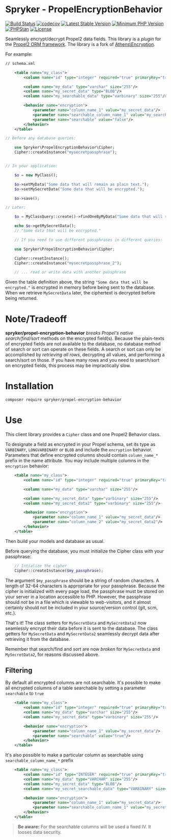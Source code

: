 # Spryker - PropelEncryptionBehavior

[![Build Status](https://github.com/spryker/propel-encryption-behavior/workflows/CI/badge.svg?branch=master)](https://github.com/spryker/propel-encryption-behavior/actions?query=workflow%3ACI+branch%3Amaster)
[![codecov](https://codecov.io/gh/spryker/propel-encryption-behavior/branch/master/graph/badge.svg?token=lq2OA63qkL)](https://codecov.io/gh/spryker/propel-encryption-behavior)
[![Latest Stable Version](https://poser.pugx.org/spryker/propel-encryption-behavior/v/stable.svg)](https://packagist.org/packages/spryker/propel-encryption-behavior)
[![Minimum PHP Version](https://img.shields.io/badge/php-%3E%3D%207.3-8892BF.svg)](https://php.net/)
[![PHPStan](https://img.shields.io/badge/PHPStan-level%208-brightgreen.svg?style=flat)](https://phpstan.org/)
[![License](https://poser.pugx.org/spryker/propel-encryption-behavior/license)](https://packagist.org/packages/spryker/propel-encryption-behavior)

Seamlessly encrypt/decrypt Propel2 data fields. This library is a *plugin* for the [Propel2 ORM framework](http://propelorm.org/).
The library is a fork of [Athens\Encryption](https://github.com/AthensFramework/Encryption).

For example:

```xml
// schema.xml

    <table name="my_class">
        <column name="id" type="integer" required="true" primaryKey="true" autoIncrement="true"/>

        <column name="my_data" type="varchar" size="255"/>
        <column name="my_secret_data" type="BLOB"/>
        <column name="my_searchable_data" type="varbinary" size="255"/>

        <behavior name="encryption">
            <parameter name="column_name_1" value="my_secret_data"/>
            <parameter name="searchable_column_name_1" value="my_searchable_data"/>
            <parameter name="searchable" value="false"/>
        </behavior>
    </table>
```

```php
// Before any database queries:

    use Spryker\PropelEncryptionBehavior\Cipher;
    Cipher::createInstance("mysecretpassphrase");


// In your application:

    $o = new MyClass();

    $o->setMyData("Some data that will remain as plain text.");
    $o->setMySecretData("Some data that will be encrypted.");

    $o->save();

// Later:

    $o = MyClassQuery::create()->findOneByMyData("Some data that will remain as plain text.");

    echo $o->getMySecretData();
    // "Some data that will be encrypted."

    // If you need to use different passphrases in different queries:

    use Spryker\PropelEncryptionBehavior\Cipher;

    Cipher::resetInstance();
    Cipher::createInstance("mysecretpassphrase_2");

    // ... read or write data with another passphrase
```

Given the table definition above, the string `"Some data that will be encrypted."` is encrypted in memory before being sent to the database. When we retrieve `MySecretData` later, the ciphertext is decrypted before being returned.

Note/Tradeoff
=============

**spryker/propel-encryption-behavior** *breaks Propel's native search/find/sort* methods on the encrypted field(s). Because the plain-texts of encrypted fields are not available to the database, no database method of search or sort can operate on these fields. A search or sort can only be accomplished by *retrieving all rows*, decrypting all values, and performing a search/sort on those. If you have many rows and you need to search/sort on encrypted fields, this process may be impractically slow.

Installation
===============
```BASH
composer require spryker/propel-encryption-behavior
```
Use
===

This client library provides a `Cipher` class and one Propel2 Behavior class.

To designate a field as encrypted in your Propel schema, set its type as `VARBINARY`, `LONGVARBINARY` or `BLOB` and include the `encryption` behavior.
Parameters that define encrypted columns should contain `column_name_*` prefix in the name attribute.
You may include multiple columns in the `encryption` behavior:

```xml
    <table name="my_class">
        <column name="id" type="integer" required="true" primaryKey="true" autoIncrement="true"/>

        <column name="my_data" type="varchar" size="255"/>

        <column name="my_secret_data" type="varbinary" size="255"/>
        <column name="my_secret_data2" type="varbinary" size="255"/>

        <behavior name="encryption">
            <parameter name="column_name_1" value="my_secret_data"/>
            <parameter name="column_name_2" value="my_secret_data2"/>
        </behavior>
    </table>
```

Then build your models and database as usual.

Before querying the database, you must initialize the Cipher class with your passphrase:

```php
    // Intialize the cipher
    Cipher::createInstance($my_passphrase);
```

The argument `$my_passphrase` should be a string of random characters. A length of 32-64 characters is appropriate for your passphrase. Because the cipher is initialized with every page load, the passphrase must be stored on your server in a location accessible to PHP. However, the passphrase should *not* be in a file which is viewable to web-visitors, and it almost certainly should not be included in your source/version control (git, scm, etc.).

That's it! The class setters for `MySecretData` and `MySecretData2` now seamlessly encrypt their data before it is sent to the database. The class getters for `MySecretData` and `MySecretData2` seamlessly decrypt data after retrieving it from the database.

Remember that search/find and sort are now *broken* for `MySecretData` and `MySecretData2`, for reasons discussed above.

## Filtering
By default all encrypted columns are not searchable. It's possible to make all encrypted columns of a table searchable by setting a parameter `searchable` to `true`
```xml
    <table name="my_class">
        <column name="id" type="integer" required="true" primaryKey="true" autoIncrement="true"/>
        <column name="my_data" type="varchar" size="255"/>
        <column name="my_secret_data" type="varbinary" size="255"/>

        <behavior name="encryption">
            <parameter name="column_name_1" value="my_secret_data"/>
            <parameter name="searchable" value="true"/>
        </behavior>
    </table>
```
It's also possible to make a particular column as searchable using `searchable_column_name_*` prefix
```xml
    <table name="my_class">
        <column name="id" type="INTEGER" required="true" primaryKey="true" autoIncrement="true"/>
        <column name="my_data" type="VARCHAR" size="255"/>
        <column name="my_secret_data" type="BLOB"/>
        <column name="my_secret_searchable_data" type="VARBINARY" size="255"/>

        <behavior name="encryption">
            <parameter name="column_name_1" value="my_secret_data"/>
            <parameter name="searchable_column_name_1" value="my_secret_searchable_data"/>
        </behavior>
    </table>
```
> **Be aware:** For the searchable columns will be used a fixed IV. It looses data security.
